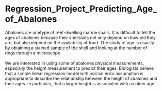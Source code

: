 # Regression_Project_Predicting_Age_of_Abalones

Abalones are onetype of reef-dwelling marine snails. It is difficult to tell the ages of abalones because their shellsizes not only depend on how old they are, but also depend on the availability of food. The study of age is usually by obtaining a stained sample of the shell and looking at the number of rings through a microscope. <br />
<br />
We are interested in using some of abalones physical measurements, especially the height measurement to predict their ages. Biologists believe that a simple linear regression model with normal error assumption is appropriate to describe the relationship between the height of abalones and their ages. In particular, that a larger height is associated with an older age.
